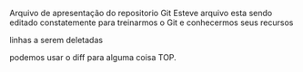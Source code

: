 Arquivo de apresentação do repositorio Git
Esteve arquivo esta sendo editado constatemente para treinarmos o Git e conhecermos seus recursos

linhas a serem deletadas

podemos usar o diff para alguma coisa TOP.
